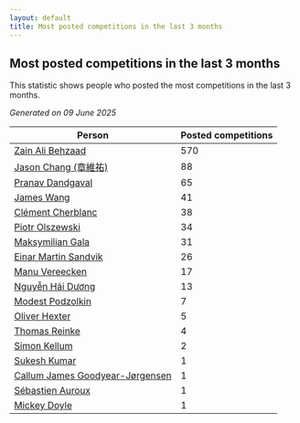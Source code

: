 ```yaml
---
layout: default
title: Most posted competitions in the last 3 months
---
```

## Most posted competitions in the last 3 months
This statistic shows people who posted the most competitions in the last 3 months.

*Generated on 09 June 2025*

| Person | Posted competitions |
| --- | --- |
| [Zain Ali Behzaad](https://www.worldcubeassociation.org/persons/2019BEHZ01) | 570 |
| [Jason Chang (章維祐)](https://www.worldcubeassociation.org/persons/2023CHAN15) | 88 |
| [Pranav Dandgaval](https://www.worldcubeassociation.org/persons/2017DAND01) | 65 |
| [James Wang](https://www.worldcubeassociation.org/persons/2015WANG87) | 41 |
| [Clément Cherblanc](https://www.worldcubeassociation.org/persons/2014CHER05) | 38 |
| [Piotr Olszewski](https://www.worldcubeassociation.org/persons/2013OLSZ02) | 34 |
| [Maksymilian Gala](https://www.worldcubeassociation.org/persons/2022GALA01) | 31 |
| [Einar Martin Sandvik](https://www.worldcubeassociation.org/persons/2018SAND22) | 26 |
| [Manu Vereecken](https://www.worldcubeassociation.org/persons/2010VERE01) | 17 |
| [Nguyễn Hải Dương](https://www.worldcubeassociation.org/persons/2018DUON07) | 13 |
| [Modest Podzolkin](https://www.worldcubeassociation.org/persons/2017PODZ01) | 7 |
| [Oliver Hexter](https://www.worldcubeassociation.org/persons/2022HEXT01) | 5 |
| [Thomas Reinke](https://www.worldcubeassociation.org/persons/2018REIN04) | 4 |
| [Simon Kellum](https://www.worldcubeassociation.org/persons/2016KELL12) | 2 |
| [Sukesh Kumar](https://www.worldcubeassociation.org/persons/2017KUMA30) | 1 |
| [Callum James Goodyear-Jørgensen](https://www.worldcubeassociation.org/persons/2012GOOD02) | 1 |
| [Sébastien Auroux](https://www.worldcubeassociation.org/persons/2008AURO01) | 1 |
| [Mickey Doyle](https://www.worldcubeassociation.org/persons/2021DOYL02) | 1 |
